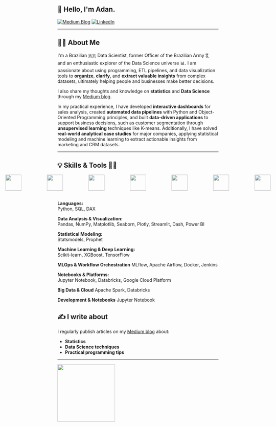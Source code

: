 ## 👋 Hello, I'm Adan.

[![Medium Blog](https://img.shields.io/badge/Medium-12100E?style=for-the-badge&logo=medium&logoColor=white)](https://medium.com/@adansiqueira) [![LinkedIn](https://img.shields.io/badge/LinkedIn-0077B5?style=for-the-badge&logo=linkedin&logoColor=white)](https://www.linkedin.com/in/adan-siqueira/)

---

## 🙋‍♂️ About Me

I'm a Brazilian 🇧🇷 Data Scientist, former Officer of the Brazilian Army 🎖️, and an enthusiastic explorer of the Data Science universe 📊. I am passionate about using programming, ETL pipelines, and data visualization tools to **organize**, **clarify**, and **extract valuable insights** from complex datasets, ultimately helping people and businesses make better decisions.

I also share my thoughts and knowledge on **statistics** and **Data Science** through my [Medium blog](https://medium.com/@adansiqueira).

In my practical experience, I have developed **interactive dashboards** for sales analysis, created **automated data pipelines** with Python and Object-Oriented Programming principles, and built **data-driven applications** to support business decisions, such as customer segmentation through **unsupervised learning** techniques like K-means. Additionally, I have solved **real-world analytical case studies** for major companies, applying statistical modeling and machine learning to extract actionable insights from marketing and CRM datasets.

---

## 💡 Skills & Tools 👩‍💻
<div style="display: flex; justify-content: center;">
  <div style="display: flex; gap: 80px; align-items: center;">
    <img src="https://cdn.jsdelivr.net/gh/devicons/devicon@latest/icons/python/python-original-wordmark.svg" width="50" height="50">
    <img src="https://cdn.jsdelivr.net/gh/devicons/devicon@latest/icons/pandas/pandas-plain-wordmark.svg" width="50" height="50">          
    <img src="https://cdn.jsdelivr.net/gh/devicons/devicon@latest/icons/scikitlearn/scikitlearn-original.svg" width="50" height="50">
    <img src="https://cdn.jsdelivr.net/gh/devicons/devicon@latest/icons/tensorflow/tensorflow-original-wordmark.svg" width="50" height="50">
    <img src="https://cdn.jsdelivr.net/gh/devicons/devicon@latest/icons/keras/keras-original-wordmark.svg" width="50" height="50">
    <img src="https://cdn.jsdelivr.net/gh/devicons/devicon@latest/icons/pytorch/pytorch-original-wordmark.svg" width="50" height="50">
    <img src="https://cdn.jsdelivr.net/gh/devicons/devicon@latest/icons/numpy/numpy-original-wordmark.svg" width="50" height="50">
    <img src="https://cdn.jsdelivr.net/gh/devicons/devicon@latest/icons/matplotlib/matplotlib-original-wordmark.svg" width="50" height="50">
    <img src="https://cdn.jsdelivr.net/gh/devicons/devicon@latest/icons/plotly/plotly-original-wordmark.svg" width="50" height="50">  
    <img src="https://cdn.jsdelivr.net/gh/devicons/devicon@latest/icons/jupyter/jupyter-original-wordmark.svg" width="50" height="50">
    <img src="https://cdn.jsdelivr.net/gh/devicons/devicon@latest/icons/sqldeveloper/sqldeveloper-plain.svg" width="50" height="50">
    <img src="https://cdn.jsdelivr.net/gh/devicons/devicon@latest/icons/streamlit/streamlit-original-wordmark.svg" width="50" height="50">
    <img src="https://cdn.jsdelivr.net/gh/devicons/devicon@latest/icons/apacheairflow/apacheairflow-original-wordmark.svg" width="50" height="50">
    <img src="https://cdn.jsdelivr.net/gh/devicons/devicon@latest/icons/apachespark/apachespark-original-wordmark.svg" width="50" height="50">
    <img src="https://cdn.jsdelivr.net/gh/devicons/devicon@latest/icons/docker/docker-plain-wordmark.svg" width="50" height="50">
    <img src="https://cdn.jsdelivr.net/gh/devicons/devicon@latest/icons/flask/flask-original-wordmark.svg" width="50" height="50">
    <img src="https://cdn.jsdelivr.net/gh/devicons/devicon@latest/icons/jenkins/jenkins-original.svg" width="50" height="50"\>         
  </div>
</div>
<br>

**Languages:**  
Python, SQL, DAX  

**Data Analysis & Visualization:**  
Pandas, NumPy, Matplotlib, Seaborn, Plotly, Streamlit, Dash, Power BI  

**Statistical Modeling:**  
Statsmodels, Prophet  

**Machine Learning & Deep Learning:**  
Scikit-learn, XGBoost, TensorFlow  

**MLOps & Workflow Orchestration**
MLflow, Apache Airflow, Docker, Jenkins

**Notebooks & Platforms:**  
Jupyter Notebook, Databricks, Google Cloud Platform  

**Big Data & Cloud**
Apache Spark, Databricks

**Development & Notebooks**
Jupyter Notebook

## ✍️ I write about

I regularly publish articles on my [Medium blog](https://medium.com/@adansiqueira) about:

- **Statistics**  
- **Data Science techniques**  
- **Practical programming tips**  

---

<div>
<a href="https://github.com/adanSiqueira">
<img loading="lazy" height="180em" src="https://github-readme-stats.vercel.app/api/top-langs/?username=adanSiqueira&layout=compact&langs_count=7&theme=dark"/>
</a>
</div>

